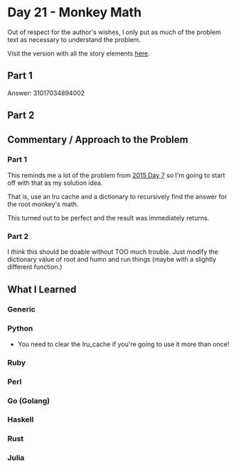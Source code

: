 # Day 21 - Monkey Math

Out of respect for the author's wishes, I only put as much of the problem text as necessary to understand the problem.

Visit the version with all the story elements [here](https://adventofcode.com/2022/day/21).

## Part 1
Answer: 31017034894002
## Part 2

## Commentary / Approach to the Problem
### Part 1
This reminds me a lot of the problem from [2015 Day 7](https://github.com/djotaku/adventofcode/blob/main/2015/Day_07/Python/part_1_memoization.py) so I'm going to start off with that as my solution idea.

That is, use an lru cache and a dictionary to recursively find the answer for the root monkey's math.

This turned out to be perfect and the result was immediately returns.

### Part 2

I *think* this should be doable without TOO much trouble. Just modify the dictionary value of root and humn and run things (maybe with a slightly different function.)
## What I Learned

### Generic

### Python
- You need to clear the lru_cache if you're going to use it more than once!
### Ruby

### Perl

### Go (Golang)

### Haskell

### Rust

### Julia
    